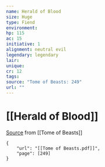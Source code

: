 ```yaml
---
name: Herald of Blood
size: Huge
type: Fiend
environment: 
hp: 115
ac: 15
initiative: 1
alignment: neutral evil
legendary: legendary
lair: 
unique: 
cr: 12
tags: 
source: "Tome of Beasts: 249"
url: ""
---
```

# [[Herald of Blood]]

[Source](zotero://open-pdf/library/items/ULEQWHJM?page=249) from [[Tome of Beasts]]

```pdf
{
	"url": "[[Tome of Beasts.pdf]]",
	"page": [249]
}
```

